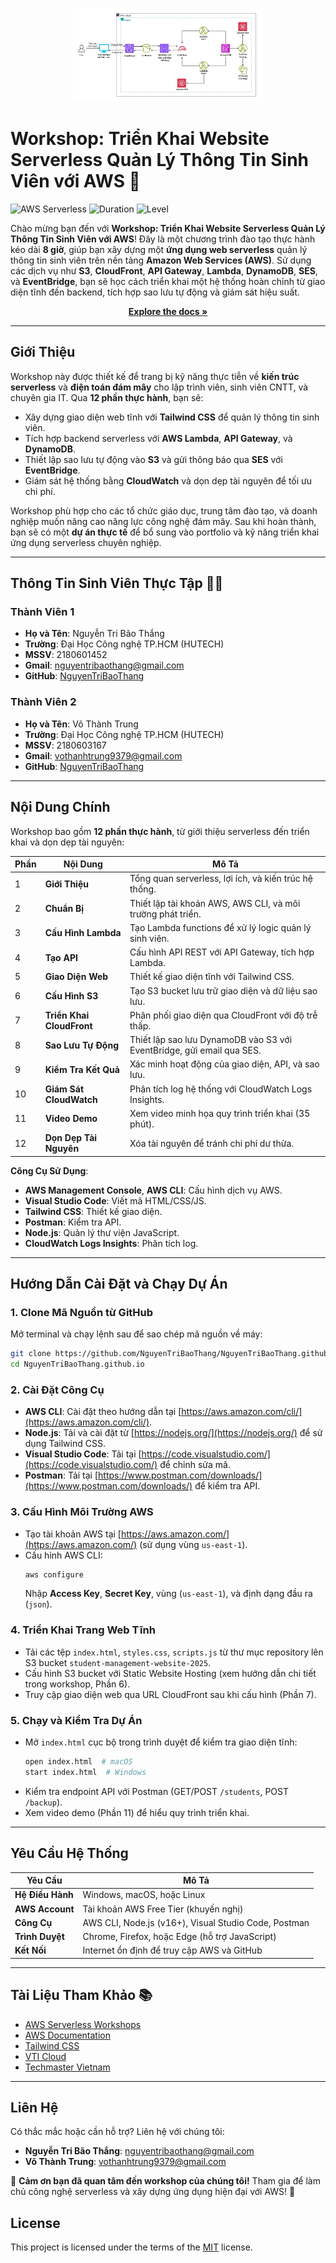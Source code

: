 <p align="center">
	<img loading="lazy" src="./images/system-architecture-overview.jpg" alt="Project" height="150">
</p>

# Workshop: Triển Khai Website Serverless Quản Lý Thông Tin Sinh Viên với AWS 🚀

![AWS Serverless](https://img.shields.io/badge/AWS-Serverless-orange?logo=amazonaws) ![Duration](https://img.shields.io/badge/Duration-8%20Hours-blue) ![Level](https://img.shields.io/badge/Level-Intermediate-green)

Chào mừng bạn đến với **Workshop: Triển Khai Website Serverless Quản Lý Thông Tin Sinh Viên với AWS**! Đây là một chương trình đào tạo thực hành kéo dài **8 giờ**, giúp bạn xây dựng một **ứng dụng web serverless** quản lý thông tin sinh viên trên nền tảng **Amazon Web Services (AWS)**. Sử dụng các dịch vụ như **S3**, **CloudFront**, **API Gateway**, **Lambda**, **DynamoDB**, **SES**, và **EventBridge**, bạn sẽ học cách triển khai một hệ thống hoàn chỉnh từ giao diện tĩnh đến backend, tích hợp sao lưu tự động và giám sát hiệu suất.

<p align="center">
  <a href="https://nguyentribaothang.github.io/" rel="dofollow" target="blank"><strong>Explore the docs »</strong></a>
<p>
	
---

## Giới Thiệu

Workshop này được thiết kế để trang bị kỹ năng thực tiễn về **kiến trúc serverless** và **điện toán đám mây** cho lập trình viên, sinh viên CNTT, và chuyên gia IT. Qua **12 phần thực hành**, bạn sẽ:
- Xây dựng giao diện web tĩnh với **Tailwind CSS** để quản lý thông tin sinh viên.
- Tích hợp backend serverless với **AWS Lambda**, **API Gateway**, và **DynamoDB**.
- Thiết lập sao lưu tự động vào **S3** và gửi thông báo qua **SES** với **EventBridge**.
- Giám sát hệ thống bằng **CloudWatch** và dọn dẹp tài nguyên để tối ưu chi phí.

Workshop phù hợp cho các tổ chức giáo dục, trung tâm đào tạo, và doanh nghiệp muốn nâng cao năng lực công nghệ đám mây. Sau khi hoàn thành, bạn sẽ có một **dự án thực tế** để bổ sung vào portfolio và kỹ năng triển khai ứng dụng serverless chuyên nghiệp.

---

## Thông Tin Sinh Viên Thực Tập 👨‍🎓

### Thành Viên 1
- **Họ và Tên**: Nguyễn Tri Bão Thắng  
- **Trường**: Đại Học Công nghệ TP.HCM (HUTECH)  
- **MSSV**: 2180601452  
- **Gmail**: [nguyentribaothang@gmail.com](mailto:nguyentribaothang@gmail.com)  
- **GitHub**: [NguyenTriBaoThang](https://github.com/NguyenTriBaoThang)  

### Thành Viên 2
- **Họ và Tên**: Võ Thành Trung  
- **Trường**: Đại Học Công nghệ TP.HCM (HUTECH)  
- **MSSV**: 2180603167  
- **Gmail**: [vothanhtrung9379@gmail.com](mailto:vothanhtrung9379@gmail.com)  
- **GitHub**: [NguyenTriBaoThang](https://github.com/ttrung03)  

---

## Nội Dung Chính

Workshop bao gồm **12 phần thực hành**, từ giới thiệu serverless đến triển khai và dọn dẹp tài nguyên:

| Phần | Nội Dung | Mô Tả |
|------|----------|-------|
| 1 | **Giới Thiệu** | Tổng quan serverless, lợi ích, và kiến trúc hệ thống. |
| 2 | **Chuẩn Bị** | Thiết lập tài khoản AWS, AWS CLI, và môi trường phát triển. |
| 3 | **Cấu Hình Lambda** | Tạo Lambda functions để xử lý logic quản lý sinh viên. |
| 4 | **Tạo API** | Cấu hình API REST với API Gateway, tích hợp Lambda. |
| 5 | **Giao Diện Web** | Thiết kế giao diện tĩnh với Tailwind CSS. |
| 6 | **Cấu Hình S3** | Tạo S3 bucket lưu trữ giao diện và dữ liệu sao lưu. |
| 7 | **Triển Khai CloudFront** | Phân phối giao diện qua CloudFront với độ trễ thấp. |
| 8 | **Sao Lưu Tự Động** | Thiết lập sao lưu DynamoDB vào S3 với EventBridge, gửi email qua SES. |
| 9 | **Kiểm Tra Kết Quả** | Xác minh hoạt động của giao diện, API, và sao lưu. |
| 10 | **Giám Sát CloudWatch** | Phân tích log hệ thống với CloudWatch Logs Insights. |
| 11 | **Video Demo** | Xem video minh họa quy trình triển khai (35 phút). |
| 12 | **Dọn Dẹp Tài Nguyên** | Xóa tài nguyên để tránh chi phí dư thừa. |

**Công Cụ Sử Dụng**:
- **AWS Management Console**, **AWS CLI**: Cấu hình dịch vụ AWS.
- **Visual Studio Code**: Viết mã HTML/CSS/JS.
- **Tailwind CSS**: Thiết kế giao diện.
- **Postman**: Kiểm tra API.
- **Node.js**: Quản lý thư viện JavaScript.
- **CloudWatch Logs Insights**: Phân tích log.

---

## Hướng Dẫn Cài Đặt và Chạy Dự Án

### 1. Clone Mã Nguồn từ GitHub
Mở terminal và chạy lệnh sau để sao chép mã nguồn về máy:

```bash
git clone https://github.com/NguyenTriBaoThang/NguyenTriBaoThang.github.io.git
cd NguyenTriBaoThang.github.io
```

### 2. Cài Đặt Công Cụ
- **AWS CLI**: Cài đặt theo hướng dẫn tại [https://aws.amazon.com/cli/](https://aws.amazon.com/cli/).
- **Node.js**: Tải và cài đặt từ [https://nodejs.org/](https://nodejs.org/) để sử dụng Tailwind CSS.
- **Visual Studio Code**: Tải tại [https://code.visualstudio.com/](https://code.visualstudio.com/) để chỉnh sửa mã.
- **Postman**: Tải tại [https://www.postman.com/downloads/](https://www.postman.com/downloads/) để kiểm tra API.

### 3. Cấu Hình Môi Trường AWS
- Tạo tài khoản AWS tại [https://aws.amazon.com/](https://aws.amazon.com/) (sử dụng vùng `us-east-1`).
- Cấu hình AWS CLI:
  ```bash
  aws configure
  ```
  Nhập **Access Key**, **Secret Key**, vùng (`us-east-1`), và định dạng đầu ra (`json`).

### 4. Triển Khai Trang Web Tĩnh
- Tải các tệp `index.html`, `styles.css`, `scripts.js` từ thư mục repository lên S3 bucket `student-management-website-2025`.
- Cấu hình S3 bucket với Static Website Hosting (xem hướng dẫn chi tiết trong workshop, Phần 6).
- Truy cập giao diện web qua URL CloudFront sau khi cấu hình (Phần 7).

### 5. Chạy và Kiểm Tra Dự Án
- Mở `index.html` cục bộ trong trình duyệt để kiểm tra giao diện tĩnh:
  ```bash
  open index.html  # macOS
  start index.html  # Windows
  ```
- Kiểm tra endpoint API với Postman (GET/POST `/students`, POST `/backup`).
- Xem video demo (Phần 11) để hiểu quy trình triển khai.

---


## Yêu Cầu Hệ Thống

| Yêu Cầu | Mô Tả |
|---------|-------|
| **Hệ Điều Hành** | Windows, macOS, hoặc Linux |
| **AWS Account** | Tài khoản AWS Free Tier (khuyến nghị) |
| **Công Cụ** | AWS CLI, Node.js (v16+), Visual Studio Code, Postman |
| **Trình Duyệt** | Chrome, Firefox, hoặc Edge (hỗ trợ JavaScript) |
| **Kết Nối** | Internet ổn định để truy cập AWS và GitHub |

---

## Tài Liệu Tham Khảo 📚

- [AWS Serverless Workshops](https://aws.amazon.com/serverless/)
- [AWS Documentation](https://docs.aws.amazon.com/)
- [Tailwind CSS](https://tailwindcss.com/)
- [VTI Cloud](https://vticloud.io/)
- [Techmaster Vietnam](https://techmaster.vn/)

---

## Liên Hệ

Có thắc mắc hoặc cần hỗ trợ? Liên hệ với chúng tôi:
- **Nguyễn Tri Bão Thắng**: [nguyentribaothang@gmail.com](mailto:nguyentribaothang@gmail.com)
- **Võ Thành Trung**: [vothanhtrung9379@gmail.com](mailto:vothanhtrung9379@gmail.com)

🌟 **Cảm ơn bạn đã quan tâm đến workshop của chúng tôi!** Tham gia để làm chủ công nghệ serverless và xây dựng ứng dụng hiện đại với AWS! 🚀

## License

<p align="justify">

This project is licensed under the terms of the [MIT](LICENSE) license.

</p>
